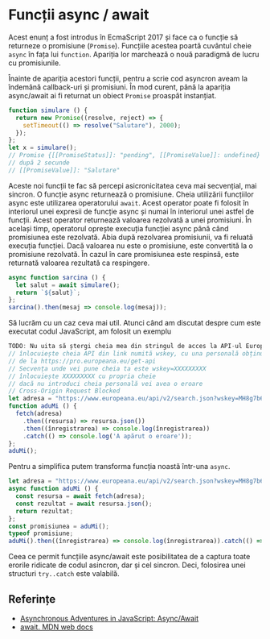 # Funcții async / await

Acest enunț a fost introdus în EcmaScript 2017 și face ca o funcție să returneze o promisiune (`Promise`). Funcțiile acestea poartă cuvântul cheie `async` în fața lui `function`. Apariția lor marchează o nouă paradigmă de lucru cu promisiunile.

Înainte de apariția acestori funcții, pentru a scrie cod asyncron aveam la îndemână callback-uri și promisiuni. În mod curent, până la apariția async/await ai fi returnat un obiect `Promise` proaspăt instanțiat.

```javascript
function simulare () {
  return new Promise((resolve, reject) => {
    setTimeout(() => resolve("Salutare"), 2000);
  });
};
let x = simulare();
// Promise {[[PromiseStatus]]: "pending", [[PromiseValue]]: undefined}
// după 2 secunde
// [[PromiseValue]]: "Salutare"
```

Aceste noi funcții te fac să percepi asicronicitatea ceva mai secvențial, mai sincron. O funcție async returnează o promisiune. Cheia utilizării funcțiilor async este utilizarea operatorului `await`. Acest operator poate fi folosit în interiorul unei expresii de funcție async și numai în interiorul unei astfel de funcții. Acest operator returnează valoarea rezolvată a unei promisiuni. În același timp, operatorul oprește execuția funcției async până când promisiunea este rezolvată. Abia după rezolvarea promisiunii, va fi reluată execuția funcției. Dacă valoarea nu este o promisiune, este convertită la o promisiune rezolvată. În cazul în care promisiunea este respinsă, este returnată valoarea rezultată ca respingere.

```javascript
async function sarcina () {
  let salut = await simulare();
  return `${salut}`;
};
sarcina().then(mesaj => console.log(mesaj));
```

Să lucrăm cu un caz ceva mai util. Atunci când am discutat despre cum este executat codul JavaScript, am folosit un exemplu

```javascript
TODO: Nu uita să ștergi cheia mea din stringul de acces la API-ul Europeana
// înlocuiește cheia API din link numită wskey, cu una personală obținută
// de la https://pro.europeana.eu/get-api
// Secvența unde vei pune cheia ta este wskey=XXXXXXXXX
// înlocuiește XXXXXXXXX cu propria cheie
// dacă nu introduci cheia personală vei avea o eroare
// Cross-Origin Request Blocked
let adresa = "https://www.europeana.eu/api/v2/search.json?wskey=MH8g7b6hz&query=The%20Fraternity%20between%20Romanian%20and%20French%20Army";
function aduMi () {
  fetch(adresa)
    .then((resursa) => resursa.json())
    .then((înregistrarea) => console.log(înregistrarea))
    .catch(() => console.log('A apărut o eroare'));
};
aduMi();
```

Pentru a simplifica putem transforma funcția noastă într-una `async`.

```javascript
let adresa = "https://www.europeana.eu/api/v2/search.json?wskey=MH8g7b6hz&query=The%20Fraternity%20between%20Romanian%20and%20French%20Army";
async function aduMi () {
  const resursa = await fetch(adresa);
  const rezultat = await resursa.json();
  return rezultat;
};
const promisiunea = aduMi();
typeof promisiune;
aduMi().then((înregistrarea) => console.log(înregistrarea)).catch(() => console.log('A apărut o eroare'));
```

Ceea ce permit funcțiile async/await este posibilitatea de a captura toate erorile ridicate de codul asincron, dar și cel sincron. Deci, folosirea unei structuri `try..catch` este valabilă.

## Referințe

-   [Asynchronous Adventures in JavaScript: Async/Await](https://medium.com/dailyjs/asynchronous-adventures-in-javascript-async-await-bd2e62f37ffd)
-   [await. MDN web docs](https://developer.mozilla.org/en-US/docs/Web/JavaScript/Reference/Operators/await)
